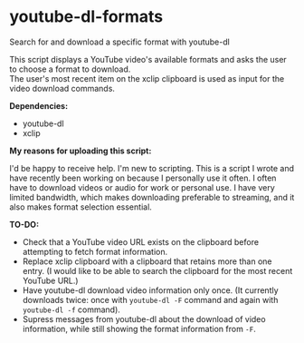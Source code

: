 # youtube-dl-formats
Search for and download a specific format with youtube-dl

This script displays a YouTube video's available formats and asks the user to choose a format to download.</br>
The user's most recent item on the xclip clipboard is used as input for the video download commands.

**Dependencies:**

 - youtube-dl
 - xclip

**My reasons for uploading this script:**

I'd be happy to receive help. I'm new to scripting. This is a script I wrote and have recently been working on because I personally use it often. I often have to download videos or audio for work or personal use. I have very limited bandwidth, which makes downloading preferable to streaming, and it also makes format selection essential.

**TO-DO:**

 - Check that a YouTube video URL exists on the clipboard before attempting to fetch format information.
 - Replace xclip clipboard with a clipboard that retains more than one entry. (I would like to be able to search the clipboard for the most recent YouTube URL.)
 - Have youtube-dl download video information only once. (It currently downloads twice: once with `youtube-dl -F` command and again with `youtube-dl -f` command).
 - Supress messages from youtube-dl about the download of video information, while still showing the format information from `-F`.
